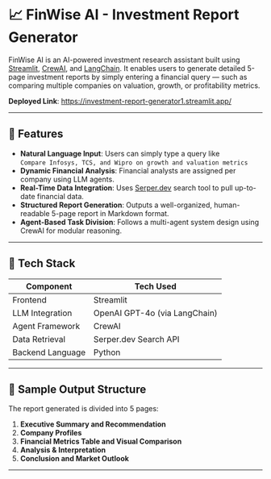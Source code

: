 # 📈 FinWise AI - Investment Report Generator

FinWise AI is an AI-powered investment research assistant built using [Streamlit](https://streamlit.io/), [CrewAI](https://docs.crewai.com/), and [LangChain](https://www.langchain.com/). It enables users to generate detailed 5-page investment reports by simply entering a financial query — such as comparing multiple companies on valuation, growth, or profitability metrics.

**Deployed Link**: https://investment-report-generator1.streamlit.app/

---

## 🚀 Features

- **Natural Language Input**: Users can simply type a query like  
  `Compare Infosys, TCS, and Wipro on growth and valuation metrics`
- **Dynamic Financial Analysis**: Financial analysts are assigned per company using LLM agents.
- **Real-Time Data Integration**: Uses [Serper.dev](https://serper.dev) search tool to pull up-to-date financial data.
- **Structured Report Generation**: Outputs a well-organized, human-readable 5-page report in Markdown format.
- **Agent-Based Task Division**: Follows a multi-agent system design using CrewAI for modular reasoning.

---

## 🧠 Tech Stack

| Component        | Tech Used                      |
|------------------|-------------------------------|
| Frontend         | Streamlit                      |
| LLM Integration  | OpenAI GPT-4o (via LangChain)  |
| Agent Framework  | CrewAI                         |
| Data Retrieval   | Serper.dev Search API          |
| Backend Language | Python                         |

---

## 📄 Sample Output Structure

The report generated is divided into 5 pages:

1. **Executive Summary and Recommendation**
2. **Company Profiles**
3. **Financial Metrics Table and Visual Comparison**
4. **Analysis & Interpretation**
5. **Conclusion and Market Outlook**

---
